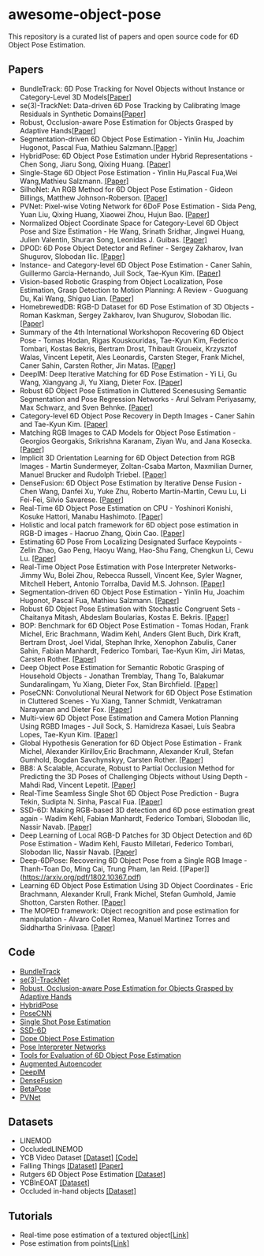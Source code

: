 # awesome-object-pose
This repository is a curated list of papers and open source code for 6D Object Pose Estimation.

## Papers
* BundleTrack: 6D Pose Tracking for Novel Objects without Instance or Category-Level 3D Models[[Paper](https://arxiv.org/pdf/2108.00516.pdf)]
* se(3)-TrackNet: Data-driven 6D Pose Tracking by Calibrating Image Residuals in Synthetic Domains[[Paper](https://arxiv.org/pdf/2007.13866.pdf)]
* Robust, Occlusion-aware Pose Estimation for Objects Grasped by Adaptive Hands[[Paper](https://arxiv.org/pdf/2003.03518.pdf)]
* Segmentation-driven 6D Object Pose Estimation - Yinlin Hu, Joachim Hugonot, Pascal Fua, Mathieu Salzmann.[[Paper]](http://openaccess.thecvf.com/content_CVPR_2019/papers/Hu_Segmentation-Driven_6D_Object_Pose_Estimation_CVPR_2019_paper.pdf)
* HybridPose: 6D Object Pose Estimation under Hybrid Representations - Chen Song, Jiaru Song, Qixing Huang. [[Paper]](https://arxiv.org/pdf/2001.01869.pdf)
* Single-Stage 6D Object Pose Estimation - Yinlin Hu,Pascal Fua,Wei Wang,Mathieu Salzmann. [[Paper]](https://arxiv.org/pdf/1911.08324.pdf)
* SilhoNet: An RGB Method for 6D Object Pose Estimation - Gideon Billings, Matthew Johnson-Roberson. [[Paper]](https://arxiv.org/pdf/1809.06893.pdf)
* PVNet: Pixel-wise Voting Network for 6DoF Pose Estimation -  Sida Peng, Yuan Liu, Qixing Huang, Xiaowei Zhou, Hujun Bao. [[Paper]](https://arxiv.org/pdf/1812.11788.pdf)
* Normalized Object Coordinate Space for Category-Level 6D Object Pose and Size Estimation -  He Wang, Srinath Sridhar, Jingwei Huang, Julien Valentin, Shuran Song, Leonidas J. Guibas. [[Paper]](https://arxiv.org/pdf/1901.02970v1.pdf)
* DPOD: 6D Pose Object Detector and Refiner - Sergey Zakharov, Ivan Shugurov, Slobodan Ilic. [[Paper]](https://arxiv.org/pdf/1902.11020v2.pdf)
* Instance- and Category-level 6D Object Pose Estimation - Caner Sahin, Guillermo Garcia-Hernando, Juil Sock, Tae-Kyun Kim. [[Paper]](https://arxiv.org/pdf/1903.04229v1.pdf)
* Vision-based Robotic Grasping from Object Localization, Pose Estimation, Grasp Detection to Motion Planning: A Review - Guoguang Du, Kai Wang, Shiguo Lian. [[Paper]](https://arxiv.org/pdf/1905.06658v1.pdf)
* HomebrewedDB: RGB-D Dataset for 6D Pose Estimation of 3D Objects - Roman Kaskman, Sergey Zakharov, Ivan Shugurov, Slobodan Ilic. [[Paper]](https://arxiv.org/pdf/1904.03167v1.pdf)
* Summary of the 4th International Workshopon Recovering 6D Object Pose - Tomas Hodan, Rigas Kouskouridas, Tae-Kyun Kim, Federico Tombari, Kostas Bekris, Bertram Drost, Thibault Groueix, Krzysztof Walas, Vincent Lepetit, Ales Leonardis, Carsten Steger, Frank Michel, Caner Sahin, Carsten Rother, Jirı Matas. [[Paper]](http://openaccess.thecvf.com/content_ECCVW_2018/papers/11129/Hodan_A_Summary_of_the_4th_International_Workshop_onRecovering_6D_Object_ECCVW_2018_paper.pdf)
* DeepIM: Deep Iterative Matching for 6D Pose Estimation - Yi Li, Gu Wang, Xiangyang Ji, Yu Xiang, Dieter Fox. [[Paper]](https://arxiv.org/pdf/1804.00175.pdf)
* Robust 6D Object Pose Estimation in Cluttered Scenesusing Semantic Segmentation and Pose Regression Networks - Arul Selvam Periyasamy, Max Schwarz, and Sven Behnke. [[Paper]](https://www.ais.uni-bonn.de/papers/IROS_2018_Periyasamy.pdf)
* Category-level 6D Object Pose Recovery in Depth Images - Caner Sahin and Tae-Kyun Kim. [[Paper]](http://openaccess.thecvf.com/content_ECCVW_2018/papers/11129/Sahin_Category-level_6D_Object_Pose_Recovery_in_Depth_Images_ECCVW_2018_paper.pdf)
* Matching RGB Images to CAD Models for Object Pose Estimation - Georgios Georgakis, Srikrishna Karanam, Ziyan Wu, and Jana Kosecka. [[Paper]](https://arxiv.org/pdf/1811.07249.pdf)
* Implicit 3D Orientation Learning for 6D Object Detection from RGB Images - Martin Sundermeyer, Zoltan-Csaba Marton, Maxmilian Durner, Manuel Brucker and Rudolph Triebel. [[Paper]](https://arxiv.org/pdf/1902.01275v1.pdf)
* DenseFusion: 6D Object Pose Estimation by Iterative Dense Fusion - Chen Wang, Danfei Xu, Yuke Zhu, Roberto Martín-Martín, Cewu Lu, Li Fei-Fei, Silvio Savarese. [[Paper]](https://arxiv.org/pdf/1901.04780.pdf)
* Real-Time 6D Object Pose Estimation on CPU - Yoshinori Konishi, Kosuke Hattori, Manabu Hashimoto. [[Paper]](https://arxiv.org/pdf/1811.08588.pdf)
* Holistic and local patch framework for 6D object pose estimation in RGB-D images - Haoruo Zhang, Qixin Cao. [[Paper]](https://www.sciencedirect.com/science/article/pii/S1077314219300050)
* Estimating 6D Pose From Localizing Designated Surface Keypoints - Zelin Zhao, Gao Peng, Haoyu Wang, Hao-Shu Fang, Chengkun Li, Cewu Lu. [[Paper]](https://arxiv.org/pdf/1812.01387v1.pdf)
* Real-Time Object Pose Estimation with Pose Interpreter Networks- Jimmy Wu, Bolei Zhou, Rebecca Russell, Vincent Kee, Syler Wagner, Mitchell Hebert, Antonio Torralba, David M.S. Johnson. [[Paper]](https://arxiv.org/pdf/1808.01099.pdf)
* Segmentation-driven 6D Object Pose Estimation - Yinlin Hu, Joachim Hugonot, Pascal Fua, Mathieu Salzmann. [[Paper]](https://arxiv.org/pdf/1812.02541.pdf)
* Robust 6D Object Pose Estimation with Stochastic Congruent Sets - Chaitanya Mitash, Abdeslam Boularias, Kostas E. Bekris. [[Paper]](http://bmvc2018.org/contents/papers/1046.pdf)
* BOP: Benchmark for 6D Object Pose Estimation - Tomas Hodan, Frank Michel, Eric Brachmann, Wadim Kehl, Anders Glent Buch, Dirk Kraft, Bertram Drost, Joel Vidal, Stephan Ihrke, Xenophon Zabulis, Caner Sahin, Fabian Manhardt, Federico Tombari, Tae-Kyun Kim, Jiri Matas, Carsten Rother. [[Paper]](https://arxiv.org/pdf/1808.08319.pdf)
* Deep Object Pose Estimation for Semantic Robotic Grasping of Household Objects - Jonathan Tremblay, Thang To, Balakumar Sundaralingam, Yu Xiang, Dieter Fox, Stan Birchfield. [[Paper]](https://arxiv.org/pdf/1809.10790.pdf)
* PoseCNN: Convolutional Neural Network for 6D Object Pose Estimation in Cluttered Scenes - Yu Xiang, Tanner Schmidt, Venkatraman Narayanan and Dieter Fox. [[Paper]](https://arxiv.org/pdf/1711.00199.pdf)
* Multi-view 6D Object Pose Estimation and Camera Motion Planning Using RGBD Images - Juil Sock, S. Hamidreza Kasaei, Luís Seabra Lopes, Tae-Kyun Kim. [[Paper]](https://ieeexplore.ieee.org/document/8265470)
* Global Hypothesis Generation for 6D Object Pose Estimation - Frank Michel, Alexander Kirillov,Eric Brachmann, Alexander Krull, Stefan Gumhold, Bogdan Savchynskyy, Carsten Rother. [[Paper]](https://ieeexplore.ieee.org/document/8099503)
* BB8: A Scalable, Accurate, Robust to Partial Occlusion Method for Predicting the 3D Poses of Challenging Objects without Using Depth - Mahdi Rad, Vincent Lepetit. [[Paper]](https://arxiv.org/abs/1703.10896)
* Real-Time Seamless Single Shot 6D Object Pose Prediction - Bugra Tekin, Sudipta N. Sinha, Pascal Fua. [[Paper]](https://arxiv.org/pdf/1711.08848.pdf)
* SSD-6D: Making RGB-based 3D detection and 6D pose estimation great again - Wadim Kehl, Fabian Manhardt, Federico Tombari, Slobodan Ilic, Nassir Navab. [[Paper]](https://arxiv.org/pdf/1711.10006.pdf)
* Deep Learning of Local RGB-D Patches for 3D Object Detection and 6D Pose Estimation - Wadim Kehl, Fausto Milletari, Federico Tombari, Slobodan Ilic, Nassir Navab. [[Paper]](https://arxiv.org/pdf/1607.06038.pdf)
* Deep-6DPose: Recovering 6D Object Pose from a Single RGB Image - Thanh-Toan Do, Ming Cai, Trung Pham, Ian Reid. [[Paper]] (https://arxiv.org/pdf/1802.10367.pdf)
* Learning 6D Object Pose Estimation Using 3D Object Coordinates - Eric Brachmann, Alexander Krull, Frank Michel, Stefan Gumhold, Jamie Shotton, Carsten Rother. [[Paper]](https://link.springer.com/content/pdf/10.1007%2F978-3-319-10605-2_35.pdf)
* The MOPED framework: Object recognition and pose estimation for manipulation - Alvaro Collet Romea, Manuel Martinez Torres and Siddhartha Srinivasa. [[Paper]](https://www.ri.cmu.edu/pub_files/2011/9/moped.pdf)



## Code
* [BundleTrack](https://github.com/wenbowen123/BundleTrack)
* [se(3)-TrackNet](https://github.com/wenbowen123/iros20-6d-pose-tracking)
* [Robust, Occlusion-aware Pose Estimation for Objects Grasped by Adaptive Hands](https://arxiv.org/pdf/2003.03518.pdf)
* [HybridPose](https://github.com/chensong1995/HybridPose)
* [PoseCNN](https://github.com/yuxng/PoseCNN)
* [Single Shot Pose Estimation](https://github.com/Microsoft/singleshotpose)
* [SSD-6D](https://github.com/wadimkehl/ssd-6d)
* [Dope Object Pose Estimation](https://github.com/NVlabs/Deep_Object_Pose)
* [Pose Interpreter Networks](https://github.com/jimmyyhwu/pose-interpreter-networks)
* [Tools for Evaluation of 6D Object Pose Estimation](https://github.com/thodan/obj_pose_eval)
* [Augmented Autoencoder](https://github.com/DLR-RM/AugmentedAutoencoder)
* [DeepIM](https://github.com/liyi14/mx-DeepIM)
* [DenseFusion](https://github.com/j96w/DenseFusion)
* [BetaPose](https://github.com/sjtuytc/betapose)
* [PVNet](https://github.com/zju3dv/pvnet)

## Datasets
* LINEMOD
* OccludedLINEMOD
* YCB Video Dataset [[Dataset]](https://rse-lab.cs.washington.edu/projects/posecnn/) [[Code]](https://github.com/yuxng/YCB_Video_toolbox)
* Falling Things [[Dataset]](http://research.nvidia.com/publication/2018-06_Falling-Things) [[Paper]](https://arxiv.org/pdf/1804.06534.pdf)
* Rutgers 6D Object Pose Estimation [[Dataset]](http://www.pracsyslab.org/pose_estimation)
* YCBInEOAT [[Dataset]](https://github.com/wenbowen123/iros20-6d-pose-tracking)
* Occluded in-hand objects [[Dataset]](https://github.com/wenbowen123/icra20-hand-object-pose)

## Tutorials
* Real-time pose estimation of a textured object[[Link]](https://docs.opencv.org/3.3.0/dc/d2c/tutorial_real_time_pose.html)
* Pose estimation from points[[Link]](http://visp-doc.inria.fr/doxygen/visp-daily/tutorial-pose-estimation.html)
